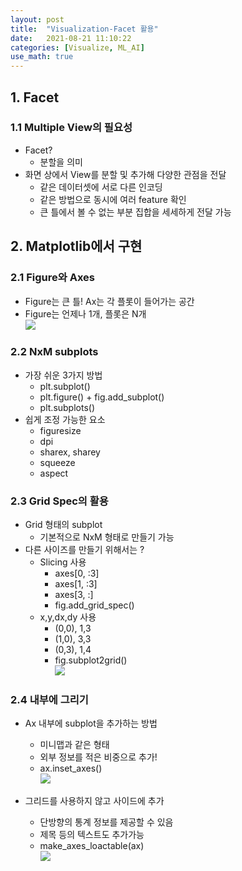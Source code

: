 ```yaml
---
layout: post
title:  "Visualization-Facet 활용"
date:   2021-08-21 11:10:22
categories: [Visualize, ML_AI]
use_math: true
---
```


## 1. Facet
### 1.1 Multiple View의 필요성
* Facet?
	* 분할을 의미
* 화면 상에서 View를 분할 및 추가해 다양한 관점을 전달
	* 같은 데이터셋에 서로 다른 인코딩
	* 같은 방법으로 동시에 여러 feature 확인
	* 큰 틀에서 볼 수 없는 부분 집합을 세세하게 전달 가능

## 2. Matplotlib에서 구현
### 2.1 Figure와 Axes
* Figure는 큰 틀! Ax는 각 플롯이 들어가는 공간
* Figure는 언제나 1개, 플롯은 N개  
![](/asset/image/Viz/fc_1.PNG)

### 2.2 NxM subplots
* 가장 쉬운 3가지 방법
	* plt.subplot()
	* plt.figure() + fig.add_subplot()
	* plt.subplots()
* 쉽게 조정 가능한 요소
	* figuresize
	* dpi
	* sharex, sharey
	* squeeze
	* aspect
	
### 2.3 Grid Spec의 활용
* Grid 형태의 subplot
	* 기본적으로 NxM 형태로 만들기 가능
* 다른 사이즈를 만들기 위해서는 ?
	* Slicing 사용
		* axes[0, :3]
		* axes[1, :3]
		* axes[3, :]
		* fig.add_grid_spec()
	* x,y,dx,dy 사용
		* (0,0), 1,3
		* (1,0), 3,3
		* (0,3), 1,4
		* fig.subplot2grid()  
![](/asset/image/Viz/fc_2.PNG)

### 2.4 내부에 그리기
* Ax 내부에 subplot을 추가하는 방법
	* 미니맵과 같은 형태
	* 외부 정보를 적은 비중으로 추가!
	* ax.inset_axes()  
![](/asset/image/Viz/fc_3.PNG)

* 그리드를 사용하지 않고 사이드에 추가
	* 단방향의 통계 정보를 제공할 수 있음
	* 제목 등의 텍스트도 추가가능
	* make_axes_loactable(ax)  
![](/asset/image/Viz/fc_4.PNG)























